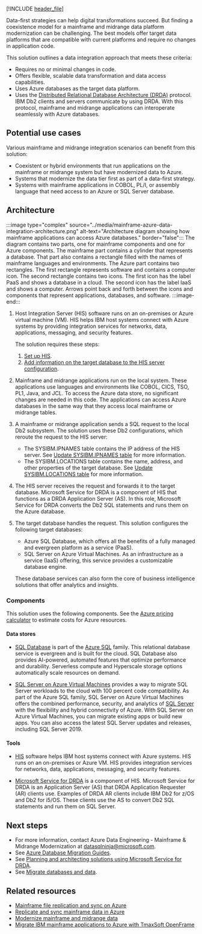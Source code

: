 [!INCLUDE [header_file](../../../includes/sol-idea-header.md)]

Data-first strategies can help digital transformations succeed. But finding a coexistence model for a mainframe and midrange data platform modernization can be challenging. The best models offer target data platforms that are compatible with current platforms and require no changes in application code.

This solution outlines a data integration approach that meets these criteria:

- Requires no or minimal changes in code.
- Offers flexible, scalable data transformation and data access capabilities.
- Uses Azure databases as the target data platform.
- Uses the [Distributed Relational Database Architecture (DRDA)][DRDA] protocol. IBM Db2 clients and servers communicate by using DRDA. With this protocol, mainframe and midrange applications can interoperate seamlessly with Azure databases.

## Potential use cases

Various mainframe and midrange integration scenarios can benefit from this solution:

- Coexistent or hybrid environments that run applications on the mainframe or midrange system but have modernized data to Azure.
- Systems that modernize the data tier first as part of a data-first strategy.
- Systems with mainframe applications in COBOL, PL/I, or assembly language that need access to an Azure or SQL Server database.

## Architecture

:::image type="complex" source="../media/mainframe-azure-data-integration-architecture.png" alt-text="Architecture diagram showing how mainframe applications can access Azure databases." border="false":::
   The diagram contains two parts, one for mainframe components and one for Azure components. The mainframe part contains a cylinder that represents a database. That part also contains a rectangle filled with the names of mainframe languages and environments. The Azure part contains two rectangles. The first rectangle represents software and contains a computer icon. The second rectangle contains two icons. The first icon has the label PaaS and shows a database in a cloud. The second icon has the label IaaS and shows a computer. Arrows point back and forth between the icons and components that represent applications, databases, and software.
:::image-end:::

1. Host Integration Server (HIS) software runs on an on-premises or Azure virtual machine (VM). HIS helps IBM host systems connect with Azure systems by providing integration services for networks, data, applications, messaging, and security features.

   The solution requires these steps:

   1. [Set up HIS][Install and configure HIS 2020].
   1. [Add information on the target database to the HIS server configuration][Configuring SQL Server Connections].

1. Mainframe and midrange applications run on the local system. These applications use languages and environments like COBOL, CICS, TSO, PL1, Java, and JCL. To access the Azure data store, no significant changes are needed in this code. The applications can access Azure databases in the same way that they access local mainframe or midrange tables.

1. A mainframe or midrange application sends a SQL request to the local Db2 subsystem. The solution uses these Db2 configurations, which reroute the request to the HIS server:

   - The SYSIBM.IPNAMES table contains the IP address of the HIS server. See [Update SYSIBM.IPNAMES table][Update SYSIBM.IPNAMES table] for more information.
   - The SYSIBM.LOCATIONS table contains the name, address, and other properties of the target database. See [Update SYSIBM.LOCATIONS table][Update SYSIBM.LOCATIONS table] for more information.

1. The HIS server receives the request and forwards it to the target database. Microsoft Service for DRDA is a component of HIS that functions as a DRDA Application Server (AS). In this role, Microsoft Service for DRDA converts the Db2 SQL statements and runs them on the Azure database.

1. The target database handles the request. This solution configures the following target databases:

   - Azure SQL Database, which offers all the benefits of a fully managed and evergreen platform as a service (PaaS).
   - SQL Server on Azure Virtual Machines. As an infrastructure as a service (IaaS) offering, this service provides a customizable database engine.
   
   These database services can also form the core of business intelligence solutions that offer analytics and insights.

### Components

This solution uses the following components. See the [Azure pricing calculator][Azure pricing calculator] to estimate costs for Azure resources.

#### Data stores

- [SQL Database][What is Azure SQL Database?] is part of the [Azure SQL][What is Azure SQL?] family. This relational database service is evergreen and is built for the cloud. SQL Database also provides AI-powered, automated features that optimize performance and durability. Serverless compute and Hyperscale storage options automatically scale resources on demand.

- [SQL Server on Azure Virtual Machines][What is SQL Server on Azure Virtual Machines (Windows)] provides a way to migrate SQL Server workloads to the cloud with 100 percent code compatibility. As part of the Azure SQL family, SQL Server on Azure Virtual Machines offers the combined performance, security, and analytics of [SQL Server][SQL Server technical documentation] with the flexibility and hybrid connectivity of Azure. With SQL Server on Azure Virtual Machines, you can migrate existing apps or build new apps. You can also access the latest SQL Server updates and releases, including SQL Server 2019.

#### Tools

- [HIS][What is HIS] software helps IBM host systems connect with Azure systems. HIS runs on an on-premises or Azure VM. HIS provides integration services for networks, data, applications, messaging, and security features.

- [Microsoft Service for DRDA][Microsoft Service for DRDA] is a component of HIS. Microsoft Service for DRDA is an Application Server (AS) that DRDA Application Requester (AR) clients use. Examples of DRDA AR clients include IBM Db2 for z/OS and Db2 for i5/OS. These clients use the AS to convert Db2 SQL statements and run them on SQL Server.

## Next steps

- For more information, contact Azure Data Engineering - Mainframe & Midrange Modernization at [datasqlninja@microsoft.com][Email address for information on mainframe modernization].
- See [Azure Database Migration Guides][Azure Database Migration Guides].
- See [Planning and architecting solutions using Microsoft Service for DRDA][Planning and Architecting Solutions Using Microsoft Service for DRDA].
- See [Migrate databases and data][Migrate databases and data].

## Related resources

- [Mainframe file replication and sync on Azure][Mainframe file replication and sync on Azure]
- [Replicate and sync mainframe data in Azure][Replicate and sync mainframe data in Azure]
- [Modernize mainframe and midrange data][Modernize mainframe and midrange data]
- [Migrate IBM mainframe applications to Azure with TmaxSoft OpenFrame][Migrate IBM mainframe applications to Azure with TmaxSoft OpenFrame]

[Azure Database Migration Guides]: /data-migration/
[Azure pricing calculator]: https://azure.microsoft.com/pricing/calculator
[Configuring SQL Server Connections]: /host-integration-server/core/configuring-sql-server-connections
[DRDA]: https://en.wikipedia.org/wiki/DRDA
[Email address for information on mainframe modernization]: mailto:datasqlninja@microsoft.com
[Install and configure HIS 2020]: /host-integration-server/install-and-config-guides/installing-his-2020
[Mainframe file replication and sync on Azure]: /azure/architecture/solution-ideas/articles/mainframe-azure-file-replication
[Microsoft Service for DRDA]: host-integration-server/what-is-his#Data
[Migrate databases and data]: /azure/cloud-adoption-framework/infrastructure/mainframe-migration/application-strategies#migrate-databases-and-data
[Migrate IBM mainframe applications to Azure with TmaxSoft OpenFrame]: /azure/architecture/solution-ideas/articles/migrate-mainframe-apps-with-tmaxsoft-openframe
[Modernize mainframe and midrange data]: /azure/architecture/reference-architectures/migration/modernize-mainframe-data-to-azure
[Planning and Architecting Solutions Using Microsoft Service for DRDA]: /host-integration-server/core/planning-and-architecting-solutions-using-microsoft-service-for-drda
[Replicate and sync mainframe data in Azure]: /azure/architecture/reference-architectures/migration/sync-mainframe-data-with-azure
[SQL Server technical documentation]: /sql/sql-server/
[Update SYSIBM.IPNAMES table]: /host-integration-server/core/configuring-db2-for-z-os#updating-sysibmipnames-table
[Update SYSIBM.LOCATIONS table]: /host-integration-server/core/configuring-db2-for-z-os#updating-sysibmlocations-table
[What is Azure SQL Database?]: /azure/azure-sql/database/sql-database-paas-overview
[What is Azure SQL?]: /azure/azure-sql/azure-sql-iaas-vs-paas-what-is-overview
[What is HIS]: /host-integration-server/what-is-his
[What is SQL Server on Azure Virtual Machines (Windows)]: /azure/azure-sql/virtual-machines/windows/sql-server-on-azure-vm-iaas-what-is-overview
